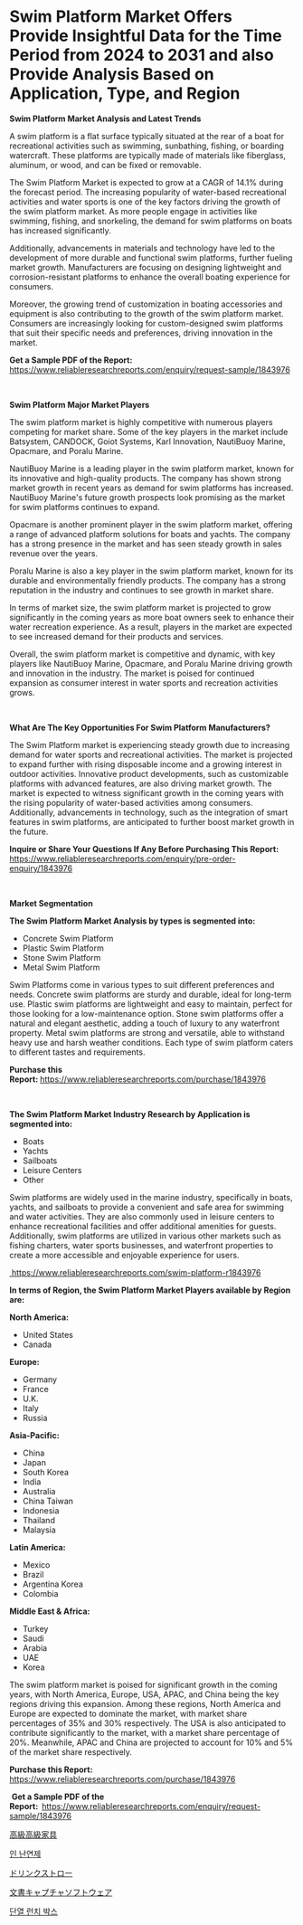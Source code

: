 <p><h1>Swim Platform Market Offers Provide Insightful Data for the Time Period from 2024 to 2031 and also Provide Analysis Based on Application, Type, and Region</h1></p><p><strong>Swim Platform Market Analysis and Latest Trends</strong></p>
<p><p>A swim platform is a flat surface typically situated at the rear of a boat for recreational activities such as swimming, sunbathing, fishing, or boarding watercraft. These platforms are typically made of materials like fiberglass, aluminum, or wood, and can be fixed or removable.</p><p>The Swim Platform Market is expected to grow at a CAGR of 14.1% during the forecast period. The increasing popularity of water-based recreational activities and water sports is one of the key factors driving the growth of the swim platform market. As more people engage in activities like swimming, fishing, and snorkeling, the demand for swim platforms on boats has increased significantly.</p><p>Additionally, advancements in materials and technology have led to the development of more durable and functional swim platforms, further fueling market growth. Manufacturers are focusing on designing lightweight and corrosion-resistant platforms to enhance the overall boating experience for consumers.</p><p>Moreover, the growing trend of customization in boating accessories and equipment is also contributing to the growth of the swim platform market. Consumers are increasingly looking for custom-designed swim platforms that suit their specific needs and preferences, driving innovation in the market.</p></p>
<p><strong>Get a Sample PDF of the Report:&nbsp;</strong> <a href="https://www.reliableresearchreports.com/enquiry/request-sample/1843976">https://www.reliableresearchreports.com/enquiry/request-sample/1843976</a></p>
<p>&nbsp;</p>
<p><strong>Swim Platform Major Market Players</strong></p>
<p><p>The swim platform market is highly competitive with numerous players competing for market share. Some of the key players in the market include Batsystem, CANDOCK, Goiot Systems, Karl Innovation, NautiBuoy Marine, Opacmare, and Poralu Marine.</p><p>NautiBuoy Marine is a leading player in the swim platform market, known for its innovative and high-quality products. The company has shown strong market growth in recent years as demand for swim platforms has increased. NautiBuoy Marine's future growth prospects look promising as the market for swim platforms continues to expand.</p><p>Opacmare is another prominent player in the swim platform market, offering a range of advanced platform solutions for boats and yachts. The company has a strong presence in the market and has seen steady growth in sales revenue over the years.</p><p>Poralu Marine is also a key player in the swim platform market, known for its durable and environmentally friendly products. The company has a strong reputation in the industry and continues to see growth in market share.</p><p>In terms of market size, the swim platform market is projected to grow significantly in the coming years as more boat owners seek to enhance their water recreation experience. As a result, players in the market are expected to see increased demand for their products and services.</p><p>Overall, the swim platform market is competitive and dynamic, with key players like NautiBuoy Marine, Opacmare, and Poralu Marine driving growth and innovation in the industry. The market is poised for continued expansion as consumer interest in water sports and recreation activities grows.</p></p>
<p>&nbsp;</p>
<p><strong>What Are The Key Opportunities For Swim Platform Manufacturers?</strong></p>
<p><p>The Swim Platform market is experiencing steady growth due to increasing demand for water sports and recreational activities. The market is projected to expand further with rising disposable income and a growing interest in outdoor activities. Innovative product developments, such as customizable platforms with advanced features, are also driving market growth. The market is expected to witness significant growth in the coming years with the rising popularity of water-based activities among consumers. Additionally, advancements in technology, such as the integration of smart features in swim platforms, are anticipated to further boost market growth in the future.</p></p>
<p><strong>Inquire or Share Your Questions If Any Before Purchasing This Report:</strong> <a href="https://www.reliableresearchreports.com/enquiry/pre-order-enquiry/1843976">https://www.reliableresearchreports.com/enquiry/pre-order-enquiry/1843976</a></p>
<p>&nbsp;</p>
<p><strong>Market Segmentation</strong></p>
<p><strong>The Swim Platform Market Analysis by types is segmented into:</strong></p>
<p><ul><li>Concrete Swim Platform</li><li>Plastic Swim Platform</li><li>Stone Swim Platform</li><li>Metal Swim Platform</li></ul></p>
<p><p>Swim Platforms come in various types to suit different preferences and needs. Concrete swim platforms are sturdy and durable, ideal for long-term use. Plastic swim platforms are lightweight and easy to maintain, perfect for those looking for a low-maintenance option. Stone swim platforms offer a natural and elegant aesthetic, adding a touch of luxury to any waterfront property. Metal swim platforms are strong and versatile, able to withstand heavy use and harsh weather conditions. Each type of swim platform caters to different tastes and requirements.</p></p>
<p><strong>Purchase this Report:&nbsp;</strong><a href="https://www.reliableresearchreports.com/purchase/1843976">https://www.reliableresearchreports.com/purchase/1843976</a></p>
<p>&nbsp;</p>
<p><strong>The Swim Platform Market Industry Research by Application is segmented into:</strong></p>
<p><ul><li>Boats</li><li>Yachts</li><li>Sailboats</li><li>Leisure Centers</li><li>Other</li></ul></p>
<p><p>Swim platforms are widely used in the marine industry, specifically in boats, yachts, and sailboats to provide a convenient and safe area for swimming and water activities. They are also commonly used in leisure centers to enhance recreational facilities and offer additional amenities for guests. Additionally, swim platforms are utilized in various other markets such as fishing charters, water sports businesses, and waterfront properties to create a more accessible and enjoyable experience for users.</p></p>
<p><a href="https://www.reliableresearchreports.com/swim-platform-r1843976">&nbsp;https://www.reliableresearchreports.com/swim-platform-r1843976</a></p>
<p><strong>In terms of Region, the Swim Platform Market Players available by Region are:</strong></p>
<p>
    <p> <strong> North America: </strong>
        <ul>
            <li>United States</li>
            <li>Canada</li>
        </ul>
        </p> 
    <p> <strong> Europe: </strong>
        <ul>
            <li>Germany</li>
            <li>France</li>
            <li>U.K.</li>
            <li>Italy</li>
            <li>Russia</li>
        </ul>
        </p> 
    <p> <strong> Asia-Pacific: </strong>
        <ul>
            <li>China</li>
            <li>Japan</li>
            <li>South Korea</li>
            <li>India</li>
            <li>Australia</li>
            <li>China Taiwan</li>
            <li>Indonesia</li>
            <li>Thailand</li>
            <li>Malaysia</li>
        </ul>
        </p> 
    <p> <strong> Latin America: </strong>
        <ul>
            <li>Mexico</li>
            <li>Brazil</li>
            <li>Argentina Korea</li>
            <li>Colombia</li>
        </ul>
        </p> 
    <p> <strong> Middle East & Africa: </strong>
        <ul>
            <li>Turkey</li>
            <li>Saudi</li>
            <li>Arabia</li>
            <li>UAE</li>
            <li>Korea</li>
        </ul>
    </p>
    </p>
<p><p>The swim platform market is poised for significant growth in the coming years, with North America, Europe, USA, APAC, and China being the key regions driving this expansion. Among these regions, North America and Europe are expected to dominate the market, with market share percentages of 35% and 30% respectively. The USA is also anticipated to contribute significantly to the market, with a market share percentage of 20%. Meanwhile, APAC and China are projected to account for 10% and 5% of the market share respectively.</p></p>
<p><strong>Purchase this Report: </strong><a href="https://www.reliableresearchreports.com/purchase/1843976">https://www.reliableresearchreports.com/purchase/1843976</a></p>
<p>&nbsp;<strong>Get a Sample PDF of the Report:&nbsp;&nbsp;</strong><a href="https://www.reliableresearchreports.com/enquiry/request-sample/1843976">https://www.reliableresearchreports.com/enquiry/request-sample/1843976</a></p>
<p><strong></strong></p>
<p><p><a href="https://github.com/SantosDicki04/Market-Research-Report-List-1/blob/main/750997129681.md">高級高級家具</a></p><p><a href="https://medium.com/@hulk678678/%EC%9D%B8%EC%9E%A5-%EC%97%BC%EA%B8%B0-%EB%B6%80%EC%8B%A0%ED%94%BC%EB%A9%B8-%EC%8B%9C%EC%9E%A5%EC%9D%80-%EC%8B%9C%EC%9E%A5-%EC%A0%90%EC%9C%A0%EC%9C%A8-%ED%81%AC%EA%B8%B0-%EB%B0%8F-2031%EB%85%84%EA%B9%8C%EC%A7%80-%EC%98%88%EC%83%81%EB%90%9C-%EC%98%88%EC%B8%A1%EC%97%90-%EC%B4%88%EC%A0%90%EC%9D%84-%EB%A7%9E%EC%B6%A5%EB%8B%88%EB%8B%A4-4a6bad708187">인 난연제</a></p><p><a href="https://medium.com/@roberts65david/%E3%82%B9%E3%83%88%E3%83%AD%E3%83%BC%E5%B8%82%E5%A0%B4%E3%81%AE%E3%82%A4%E3%83%B3%E3%82%B5%E3%82%A4%E3%83%88-%E5%B8%82%E5%A0%B4%E3%83%88%E3%83%AC%E3%83%B3%E3%83%89-%E6%88%90%E9%95%B7-2024%E5%B9%B4%E3%81%8B%E3%82%892031%E5%B9%B4%E3%81%BE%E3%81%A7%E3%81%AE%E4%BA%88%E6%B8%AC-4f5dc60d5a9b">ドリンクストロー</a></p><p><a href="https://medium.com/@rocklobster885/2024%E5%B9%B4%E3%81%8B%E3%82%892031%E5%B9%B4%E3%81%BE%E3%81%A7%E3%81%AE%E6%9C%9F%E9%96%93%E3%81%AB%E4%BA%88%E6%B8%AC%E3%81%95%E3%82%8C%E3%82%8B%E3%83%89%E3%82%AD%E3%83%A5%E3%83%A1%E3%83%B3%E3%83%88%E3%82%AD%E3%83%A3%E3%83%97%E3%83%81%E3%83%A3%E3%82%BD%E3%83%95%E3%83%88%E3%82%A6%E3%82%A7%E3%82%A2%E5%B8%82%E5%A0%B4%E3%81%AE%E5%88%86%E6%9E%90%E3%81%A8%E8%A6%8F%E6%A8%A1-6378a80c0ff1">文書キャプチャソフトウェア</a></p><p><a href="https://medium.com/@raymondietrich7892023/%EC%97%B4%EC%B0%A8-%EC%A0%88%EC%97%B0-%EB%9F%B0%EC%B9%98-%EB%B0%95%EC%8A%A4-%EC%8B%9C%EC%9E%A5%EC%9D%98-%EC%9D%B8%EC%82%AC%EC%9D%B4%ED%8A%B8-%EC%8B%9C%EC%9E%A5-%ED%8A%B8%EB%A0%8C%EB%93%9C-%EC%84%B1%EC%9E%A5-2024%EB%85%84%EB%B6%80%ED%84%B0-2031%EB%85%84%EA%B9%8C%EC%A7%80-%EC%98%88%EC%B8%A1%EB%90%9C-%EA%B2%83-129a8ff1407f">단열 런치 박스</a></p></p>